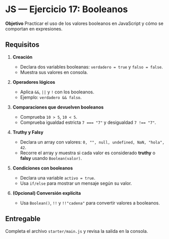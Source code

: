 # JS — Ejercicio 17: Booleanos

**Objetivo**
Practicar el uso de los valores booleanos en JavaScript y cómo se comportan en expresiones.

## Requisitos

1. **Creación**

   - Declara dos variables booleanas: `verdadero = true` y `falso = false`.
   - Muestra sus valores en consola.

2. **Operadores lógicos**

   - Aplica `&&`, `||` y `!` con los booleanos.
   - Ejemplo: `verdadero && falso`.

3. **Comparaciones que devuelven booleanos**

   - Comprueba `10 > 5`, `10 < 5`.
   - Comprueba igualdad estricta `7 === "7"` y desigualdad `7 !== "7"`.

4. **Truthy y Falsy**

   - Declara un array con valores: `0, "", null, undefined, NaN, "hola", 42`.
   - Recorre el array y muestra si cada valor es considerado **truthy** o **falsy** usando `Boolean(valor)`.

5. **Condiciones con booleanos**

   - Declara una variable `activo = true`.
   - Usa `if/else` para mostrar un mensaje según su valor.

6. **(Opcional) Conversión explícita**
   - Usa `Boolean()`, `!!` y `!!"cadena"` para convertir valores a booleanos.

## Entregable

Completa el archivo `starter/main.js` y revisa la salida en la consola.
